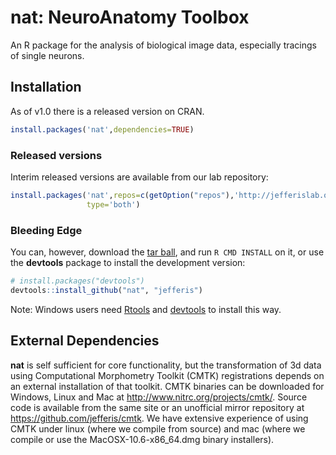 # nat: NeuroAnatomy Toolbox
An R package for the analysis of biological image data, especially tracings of
single neurons.

## Installation
As of v1.0 there is a released version on CRAN.

```r
install.packages('nat',dependencies=TRUE)
```

### Released versions
Interim released versions are available from our lab repository:

```r
install.packages('nat',repos=c(getOption("repos"),'http://jefferislab.org/R'),
                 type='both')
```

### Bleeding Edge
You can, however, download the [tar ball](https://github.com/jefferis/nat/tarball/master),
and run `R CMD INSTALL` on it, or use the **devtools** package to install the development version:

```r
# install.packages("devtools")
devtools::install_github("nat", "jefferis")
```

Note: Windows users need [Rtools](http://www.murdoch-sutherland.com/Rtools/) and
[devtools](http://CRAN.R-project.org/package=devtools) to install this way.

## External Dependencies
**nat** is self sufficient for core functionality, but the transformation of 3d
data using Computational Morphometry Toolkit (CMTK) registrations depends on an
external installation of that toolkit. CMTK binaries can be downloaded for
Windows, Linux and Mac at http://www.nitrc.org/projects/cmtk/. Source code is 
available from the same site or an unofficial mirror repository at 
https://github.com/jefferis/cmtk. We have extensive experience of using CMTK
under linux (where we compile from source) and mac (where we compile or use the
MacOSX-10.6-x86_64.dmg binary installers).
